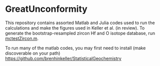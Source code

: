 # GreatUnconformity

This repository contains assorted Matlab and Julia codes used to run the calculations and make the figures used in Keller et al. (in review). To generate the bootstrap-resampled zircon Hf and O isotope database, run [mctestZircon.m](zirconHfO/mctestZircon.m).

To run many of the matlab codes, you may first need to install (make discoverable on your path) https://github.com/brenhinkeller/StatisticalGeochemistry